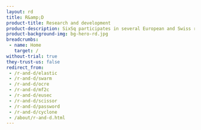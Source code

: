 ```yaml
---
layout: rd
title: R&amp;D
product-title: Research and development
product-description: SixSq participates in several European and Swiss research & development activities, working with the very best innovators to keep our software and services at the cutting edge of technology.
product-background-img: bg-hero-rd.jpg
breadcrumbs:
 - name: Home
   target: /
without-trial: true
they-trust-us: false
redirect_from:
 - /r-and-d/elastic
 - /r-and-d/swarm
 - /r-and-d/ocre
 - /r-and-d/mf2c
 - /r-and-d/eusec
 - /r-and-d/scissor
 - /r-and-d/password
 - /r-and-d/cyclone
 - /about/r-and-d.html
---
```

